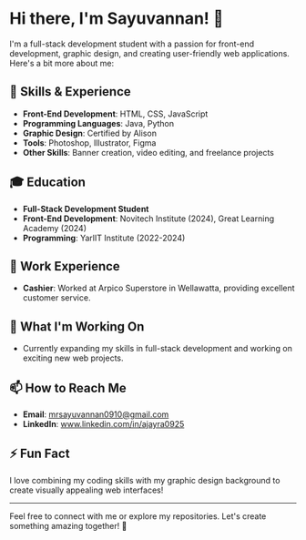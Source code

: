 # Hi there, I'm Sayuvannan! 👋

I'm a full-stack development student with a passion for front-end development, graphic design, and creating user-friendly web applications. Here's a bit more about me:

## 🌟 Skills & Experience
- **Front-End Development**: HTML, CSS, JavaScript
- **Programming Languages**: Java, Python
- **Graphic Design**: Certified by Alison
- **Tools**: Photoshop, Illustrator, Figma
- **Other Skills**: Banner creation, video editing, and freelance projects

## 🎓 Education
- **Full-Stack Development Student**
- **Front-End Development**: Novitech Institute (2024), Great Learning Academy (2024)
- **Programming**: YarlIT Institute (2022-2024)

## 💼 Work Experience
- **Cashier**: Worked at Arpico Superstore in Wellawatta, providing excellent customer service.

## 🔭 What I'm Working On
- Currently expanding my skills in full-stack development and working on exciting new web projects.

## 📫 How to Reach Me
- **Email**: mrsayuvannan0910@gmail.com
- **LinkedIn**: www.linkedin.com/in/ajayra0925

## ⚡ Fun Fact
I love combining my coding skills with my graphic design background to create visually appealing web interfaces!

---

Feel free to connect with me or explore my repositories. Let's create something amazing together! 🚀
